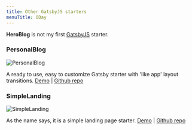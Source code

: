 ```yaml
---
title: Other GatsbyJS starters
menuTitle: ODay
---
```


**HeroBlog** is not my first [GatsbyJS](https://www.gatsbyjs.org/) starter.

### PersonalBlog

![PersonalBlog](./gatsby-starter-personal-blog.png)

A ready to use, easy to customize Gatsby starter with 'like app' layout transitions. [Demo](https://gatsby-starter-personal-blog.greglobinski.com/) | [Github repo](https://github.com/greglobinski/gatsby-starter-personal-blog)

### SimpleLanding

![SimpleLanding](./gatsby-starter-simple-landing.png)

As the name says, it is a simple landing page starter.
[Demo](https://gatsby-starter-simple-landing.greglobinski.com/) | [Github repo](https://github.com/greglobinski/gatsby-starter-simple-landing)
